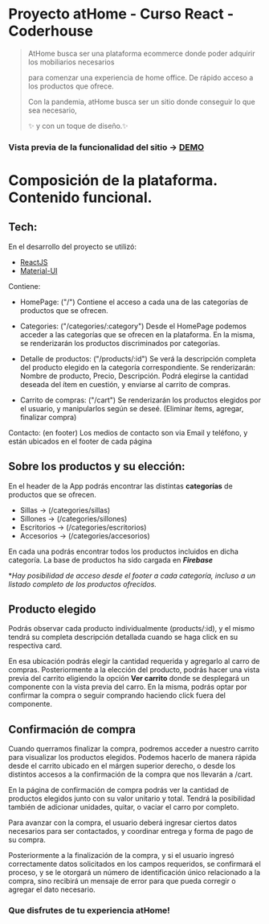 # Proyecto atHome - Curso React - Coderhouse

> AtHome busca ser una plataforma ecommerce donde poder adquirir los mobiliarios necesarios
> 
> para comenzar una experiencia de home office. De rápido acceso a los productos que ofrece.
> 
> Con la pandemia, atHome busca ser un sitio donde conseguir lo que sea necesario, 
> 
> ✨ y con un toque de diseño.✨



### Vista previa de la funcionalidad del sitio -> [DEMO](https://drive.google.com/file/d/16a-t1e0JEl1y88zFWy2onqX0b9_NlM3f/view?usp=sharing) ###



# Composición de la plataforma. Contenido funcional.

## Tech:

En el desarrollo del proyecto se utilizó:
- [ReactJS](https://reactjs.org/)
- [Material-UI](https://material-ui.com/)


Contiene:

- HomePage: ("/")
    Contiene el acceso a cada una de las categorías de productos que se ofrecen.

- Categories: ("/categories/:category")
    Desde el HomePage podemos acceder a las categorías que se ofrecen en la plataforma. 
    En la misma, se renderizarán los productos discriminados por categorías.

- Detalle de productos: ("/products/:id")
    Se verá la descripción completa del producto elegido en la categoría correspondiente.
        Se renderizarán: Nombre de producto, Precio, Descripción.
    Podrá elegirse la cantidad deseada del ítem en cuestión, y enviarse al carrito de compras.

- Carrito de compras: ("/cart")
    Se renderizarán los productos elegidos por el usuario, y manipularlos según se deseé. (Eliminar ítems, agregar, finalizar compra)

Contacto: (en footer)
    Los medios de contacto son via Email y teléfono, y están ubicados en el footer de cada página


## Sobre los productos y su elección:

En el header de la App podrás encontrar las distintas **categorías** de productos que se ofrecen.

- Sillas ->  (/categories/sillas)
- Sillones -> (/categories/sillones)
- Escritorios -> (/categories/escritorios)
- Accesorios -> (/categories/accesorios)

En cada una podrás encontrar todos los productos incluidos en dicha categoría.
La base de productos ha sido cargada en ***Firebase***

**Hay posibilidad de acceso desde el footer a cada categoría, incluso a un listado completo de los productos ofrecidos.*

## Producto elegido

Podrás observar cada producto individualmente (products/:id), y el mismo tendrá su completa descripción detallada cuando se haga click en su respectiva card. 

En esa ubicación podrás elegir la cantidad requerida y agregarlo al carro de compras.
Posteriormente a la elección del producto, podrás hacer una vista previa del carrito eligiendo la opción **Ver carrito** donde se desplegará un componente con la vista previa del carro. En la misma, podrás optar por confirmar la compra o seguir comprando haciendo click fuera del componente.

## Confirmación de compra

Cuando querramos finalizar la compra, podremos acceder a nuestro carrito para visualizar los productos elegidos. Podemos hacerlo de manera rápida desde el carrito ubicado en el márgen superior derecho, o desde los distintos accesos a la confirmación de la compra que nos llevarán a /cart.

En la página de confirmación de compra podrás ver la cantidad de productos elegidos junto con su valor unitario y total. Tendrá la posibilidad también de adicionar unidades, quitar, o vaciar el carro por completo.

Para avanzar con la compra, el usuario deberá ingresar ciertos datos necesarios para ser contactados, y coordinar entrega y forma de pago de su compra.

Posteriormente a la finalización de la compra, y si el usuario ingresó correctamente datos solicitados en los campos requeridos, se confirmará el proceso, y se le otorgará un número de identificación único relacionado a la compra, sino recibirá un mensaje de error para que pueda corregir o agregar el dato necesario.


### **Que disfrutes de tu experiencia atHome!**